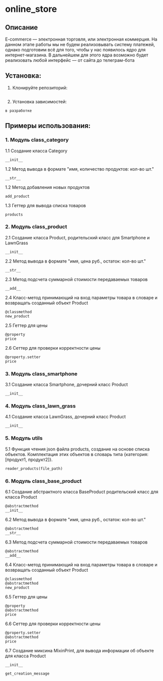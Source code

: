 # online_store

## Описание
E-commerce  — электронная торговля, или электронная коммерция. На данном этапе работы мы не будем реализовывать систему платежей, однако подготовим всё для того, чтобы у нас появилось ядро для интернет-магазина. В дальнейшем для этого ядра возможно будет реализовать любой интерфейс — от сайта до телеграм-бота

## Установка:

1. Клонируйте репозиторий:
```
```

2. Установка зависимостей:
```
в разработке
```

## Примеры использования:

### 1. Модуль class_category
1.1 Создание класса Category
```
__init__
```
1.2 Метод вывода в формате "имя, количество продуктов: кол-во шт."
```
__str__
```
1.2 Метод добавления новых продуктов
```
add_product
```
1.3 Геттер для вывода списка товаров
```
products
```


### 2. Модуль class_product
2.1 Создание класса Product, родительский класс для Smartphone и LawnGrass
```
__init__
```
2.2 Метод вывода в формате "имя, цена руб., остаток: кол-во шт."
```
__str__
```
2.3 Метод подсчета суммарной стоимости передаваемых товаров
```
__add__
```
2.4 Класс-метод принимающий на вход параметры товара в словаре и возвращать созданный объект Product
```
@classmethod
new_product
```
2.5 Геттер для цены
```
@property
price
```
2.6 Сеттер для проверки корректности цены
```
@property.setter
price
```


### 3. Модуль class_smartphone
3.1 Создание класса Smartphone, дочерний класс Product
```
__init__
```


### 4. Модуль class_lawn_grass
4.1 Создание класса LawnGrass, дочерний класс Product
```
__init__
```


### 5. Модуль utils
5.1 Функция чтения json файла products, создание на основе списка объектов. Комплектация этих объектов в словарь типа {категория:[продукт1, продукт2]}.
```
reader_products(file_path)
```
 

### 6. Модуль class_base_product
6.1 Создание абстрактного класса BaseProduct родительский класс для класса Product
```
@abstractmethod
__init__
```
6.2 Метод вывода в формате "имя, цена руб., остаток: кол-во шт."
```
@abstractmethod
__str__
```
6.3 Метод подсчета суммарной стоимости передаваемых товаров
```
@abstractmethod
__add__
```
6.4 Класс-метод принимающий на вход параметры товара в словаре и возвращать созданный объект Product
```
@classmethod
@abstractmethod
new_product
```
6.5 Геттер для цены
```
@property
@abstractmethod
price
```
6.6 Сеттер для проверки корректности цены
```
@property.setter
@abstractmethod
price
```

6.7 Создание миксина MixinPrint, для вывода информации об объекте для класса Product
```
__init__
```

```
get_creation_message
```
